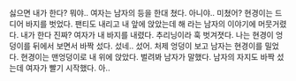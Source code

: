 싫으면 내가 한다?
뭐야.. 
여자는 남자의 등을 한대 쳤다. 
아니야.. 미쳤어?
현경이는 드디어 바지를 벗었다. 
팬티도 내리고 내 앞에 앉았는데 
해
라는 남자의 이야기에 머뭇거렸다. 
내가 한다 진짜?
여자가 내 바지를 내렸다. 추리닝이라 훅 벗겨졋다. 
나는 현경이 엉덩이를 뒤에서 보면서 바짝 섰다. 
섰네.. 섰어. 처제 엉덩이 보고
남자는 현경이를 밀었다. 
현경이는 맨엉덩이로 내 위에 앉았다. 
벌려봐
남자가 말했다. 
남자의 자지도 바짝 섰는데 여자가 빨기 시작했다. 
아.. 
